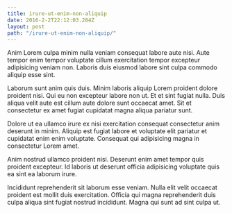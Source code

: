 ```yaml
---
title: irure-ut-enim-non-aliquip
date: 2016-2-2T22:12:03.284Z
layout: post
path: "/irure-ut-enim-non-aliquip/"
---
```


Anim Lorem culpa minim nulla veniam consequat labore aute nisi. Aute tempor enim tempor voluptate cillum exercitation tempor excepteur adipisicing veniam non. Laboris duis eiusmod labore sint culpa commodo aliquip esse sint.

Laborum sunt anim quis duis. Minim laboris aliquip Lorem proident dolore proident nisi. Qui eu non excepteur labore non ut. Et et sint fugiat nulla. Duis aliqua velit aute est cillum aute dolore sunt occaecat amet. Sit et consectetur ex amet fugiat cupidatat magna aliqua pariatur sunt.

Dolore ut ea ullamco irure ex nisi exercitation consequat consectetur anim deserunt in minim. Aliquip est fugiat labore et voluptate elit pariatur et cupidatat enim enim voluptate. Consequat qui adipisicing magna in consectetur Lorem amet.

Anim nostrud ullamco proident nisi. Deserunt enim amet tempor quis proident excepteur. Id laboris ut deserunt officia adipisicing voluptate quis ea sint ea laborum irure.

Incididunt reprehenderit sit laborum esse veniam. Nulla elit velit occaecat proident est mollit duis exercitation. Officia qui magna reprehenderit duis culpa aliqua sint fugiat nostrud incididunt. Magna qui sunt ad sint culpa ut.
